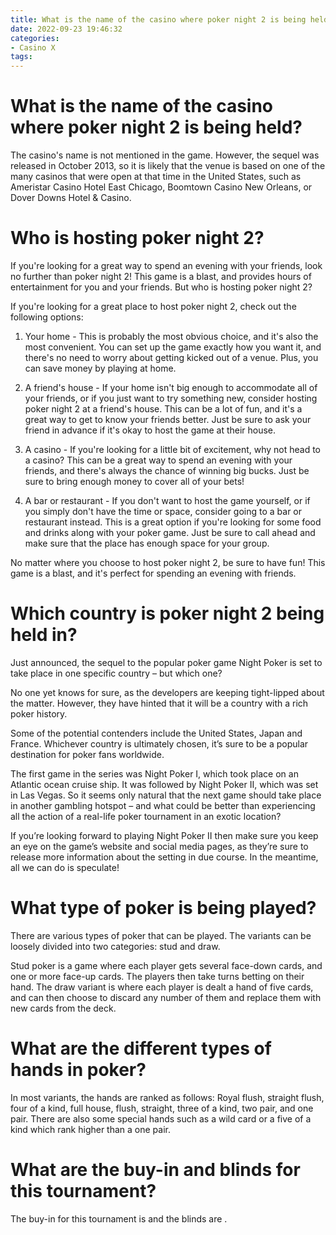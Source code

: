 ```yaml
---
title: What is the name of the casino where poker night 2 is being held
date: 2022-09-23 19:46:32
categories:
- Casino X
tags:
---
```



#  What is the name of the casino where poker night 2 is being held?

The casino's name is not mentioned in the game. However, the sequel was released in October 2013, so it is likely that the venue is based on one of the many casinos that were open at that time in the United States, such as Ameristar Casino Hotel East Chicago, Boomtown Casino New Orleans, or Dover Downs Hotel & Casino.

#  Who is hosting poker night 2?

If you're looking for a great way to spend an evening with your friends, look no further than poker night 2! This game is a blast, and provides hours of entertainment for you and your friends. But who is hosting poker night 2?

If you're looking for a great place to host poker night 2, check out the following options:

1. Your home - This is probably the most obvious choice, and it's also the most convenient. You can set up the game exactly how you want it, and there's no need to worry about getting kicked out of a venue. Plus, you can save money by playing at home.

2. A friend's house - If your home isn't big enough to accommodate all of your friends, or if you just want to try something new, consider hosting poker night 2 at a friend's house. This can be a lot of fun, and it's a great way to get to know your friends better. Just be sure to ask your friend in advance if it's okay to host the game at their house.

3. A casino - If you're looking for a little bit of excitement, why not head to a casino? This can be a great way to spend an evening with your friends, and there's always the chance of winning big bucks. Just be sure to bring enough money to cover all of your bets!

4. A bar or restaurant - If you don't want to host the game yourself, or if you simply don't have the time or space, consider going to a bar or restaurant instead. This is a great option if you're looking for some food and drinks along with your poker game. Just be sure to call ahead and make sure that the place has enough space for your group.

No matter where you choose to host poker night 2, be sure to have fun! This game is a blast, and it's perfect for spending an evening with friends.

#  Which country is poker night 2 being held in?

Just announced, the sequel to the popular poker game Night Poker is set to take place in one specific country – but which one?

No one yet knows for sure, as the developers are keeping tight-lipped about the matter. However, they have hinted that it will be a country with a rich poker history.

Some of the potential contenders include the United States, Japan and France. Whichever country is ultimately chosen, it’s sure to be a popular destination for poker fans worldwide.

The first game in the series was Night Poker I, which took place on an Atlantic ocean cruise ship. It was followed by Night Poker II, which was set in Las Vegas. So it seems only natural that the next game should take place in another gambling hotspot – and what could be better than experiencing all the action of a real-life poker tournament in an exotic location?

If you’re looking forward to playing Night Poker II then make sure you keep an eye on the game’s website and social media pages, as they’re sure to release more information about the setting in due course. In the meantime, all we can do is speculate!

#  What type of poker is being played?

There are various types of poker that can be played. The variants can be loosely divided into two categories: stud and draw. 

Stud poker is a game where each player gets several face-down cards, and one or more face-up cards. The players then take turns betting on their hand. The draw variant is where each player is dealt a hand of five cards, and can then choose to discard any number of them and replace them with new cards from the deck. 

# What are the different types of hands in poker?

In most variants, the hands are ranked as follows: Royal flush, straight flush, four of a kind, full house, flush, straight, three of a kind, two pair, and one pair. There are also some special hands such as a wild card or a five of a kind which rank higher than a one pair.

#  What are the buy-in and blinds for this tournament?

The buy-in for this tournament is  and the blinds are .